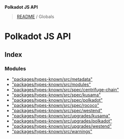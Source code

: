 **Polkadot JS API**

> [README](README.md) / Globals

# Polkadot JS API

## Index

### Modules

* ["packages/types-known/src/metadata"](modules/_packages_types_known_src_metadata_.md)
* ["packages/types-known/src/modules"](modules/_packages_types_known_src_modules_.md)
* ["packages/types-known/src/spec/centrifuge-chain"](modules/_packages_types_known_src_spec_centrifuge_chain_.md)
* ["packages/types-known/src/spec/kusama"](modules/_packages_types_known_src_spec_kusama_.md)
* ["packages/types-known/src/spec/polkadot"](modules/_packages_types_known_src_spec_polkadot_.md)
* ["packages/types-known/src/spec/rococo"](modules/_packages_types_known_src_spec_rococo_.md)
* ["packages/types-known/src/spec/westend"](modules/_packages_types_known_src_spec_westend_.md)
* ["packages/types-known/src/upgrades/kusama"](modules/_packages_types_known_src_upgrades_kusama_.md)
* ["packages/types-known/src/upgrades/polkadot"](modules/_packages_types_known_src_upgrades_polkadot_.md)
* ["packages/types-known/src/upgrades/westend"](modules/_packages_types_known_src_upgrades_westend_.md)
* ["packages/types-known/src/warnings"](modules/_packages_types_known_src_warnings_.md)
